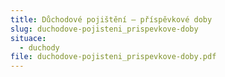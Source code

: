 ```yaml
---
title: Důchodové pojištění – příspěvkové doby
slug: duchodove-pojisteni_prispevkove-doby
situace:
  - duchody
file: duchodove-pojisteni_prispevkove-doby.pdf
---
```

